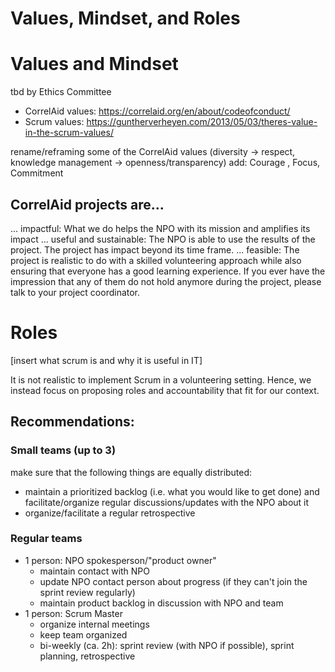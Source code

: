 # Values, Mindset, and Roles

# Values and Mindset
tbd by Ethics Committee
- CorrelAid values: https://correlaid.org/en/about/codeofconduct/
- Scrum values: https://guntherverheyen.com/2013/05/03/theres-value-in-the-scrum-values/

rename/reframing some of the CorrelAid values (diversity -> respect, knowledge management -> openness/transparency)
add: Courage , Focus, Commitment


## CorrelAid projects are...
... impactful: What we do helps the NPO with its mission and amplifies its impact
... useful and sustainable: The NPO is able to use the results of the project. The project has impact beyond its time frame.
... feasible: The project is realistic to do with a skilled volunteering approach while also ensuring that everyone has a good learning experience.
If you ever have the impression that any of them do not hold anymore during the project, please talk to your project coordinator.

# Roles
[insert what scrum is and why it is useful in IT]

It is not realistic to implement Scrum in a volunteering setting. Hence, we instead focus on proposing roles and accountability that fit for our context. 

## Recommendations:
### Small teams (up to 3)
make sure that the following things are equally distributed:
- maintain a prioritized backlog (i.e. what you would like to get done) and facilitate/organize regular discussions/updates with the NPO about it
- organize/facilitate a regular retrospective 

### Regular teams 
- 1 person: NPO spokesperson/"product owner"
    - maintain contact with NPO
    - update NPO contact person about progress (if they can't join the sprint review regularly)
    - maintain product backlog in discussion with NPO and team
- 1 person: Scrum Master
    - organize internal meetings
    - keep team organized 
    - bi-weekly (ca. 2h): sprint review (with NPO if possible), sprint planning, retrospective 